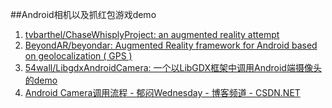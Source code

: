 
##Android相机以及抓红包游戏demo


1. [tvbarthel/ChaseWhisplyProject: an augmented reality attempt](https://github.com/tvbarthel/ChaseWhisplyProject  "Title")
1. [BeyondAR/beyondar: Augmented Reality framework for Android based on geolocalization ( GPS )](https://github.com/BeyondAR/beyondar  "Title")
1. [54wall/LibgdxAndroidCamera: 一个以LibGDX框架中调用Android端摄像头的demo](https://github.com/54wall/LibgdxAndroidCamera  "Title")
1. [Android Camera调用流程 - 郁闷Wednesday - 博客频道 - CSDN.NET](http://blog.csdn.net/weiqifa0/article/details/49943289  "Title")

